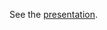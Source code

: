 
See the [presentation](https://docs.google.com/presentation/d/1KLuNihzcMaLhsrNdBA4bsf3bX3vl_4ABKrJIcmQpAfM/edit?usp=sharing).

